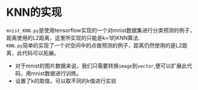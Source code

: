 # KNN的实现
`mnist_KNN.py`是使用tensorflow实现的一个对mnist数据集进行分类预测的例子，距离使用的L2距离，这里所实现的只能是k=1的KNN算法.</br>
`KNN.py`简单的实现了一个对空间中的点做预测的例子，距离仍然使用的是L2距离，此代码可以拓展。
- 对于mnist的图片数据来说，我们只需要转换`image`到`vector`,便可以扩展此代码，用mnist数据进行训练。
- 设置了k的取值，可以取不同的k值进行实验
